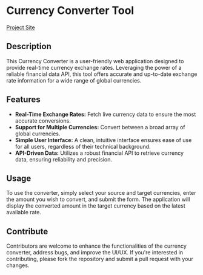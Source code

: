 # Currency Converter Tool

[Project Site](https://currency-converter-by-hb.netlify.app)

## Description
This Currency Converter is a user-friendly web application designed to provide real-time currency exchange rates. Leveraging the power of a reliable financial data API, this tool offers accurate and up-to-date exchange rate information for a wide range of global currencies.

## Features
- **Real-Time Exchange Rates:** Fetch live currency data to ensure the most accurate conversions.
- **Support for Multiple Currencies:** Convert between a broad array of global currencies.
- **Simple User Interface:** A clean, intuitive interface ensures ease of use for all users, regardless of their technical background.
- **API-Driven Data:** Utilizes a robust financial API to retrieve currency data, ensuring reliability and precision.

## Usage
To use the converter, simply select your source and target currencies, enter the amount you wish to convert, and submit the form. The application will display the converted amount in the target currency based on the latest available rate.

## Contribute
Contributors are welcome to enhance the functionalities of the currency converter, address bugs, and improve the UI/UX. If you're interested in contributing, please fork the repository and submit a pull request with your changes.

